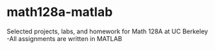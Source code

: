 # math128a-matlab
Selected projects, labs, and homework for Math 128A at UC Berkeley\
-All assignments are written in MATLAB
